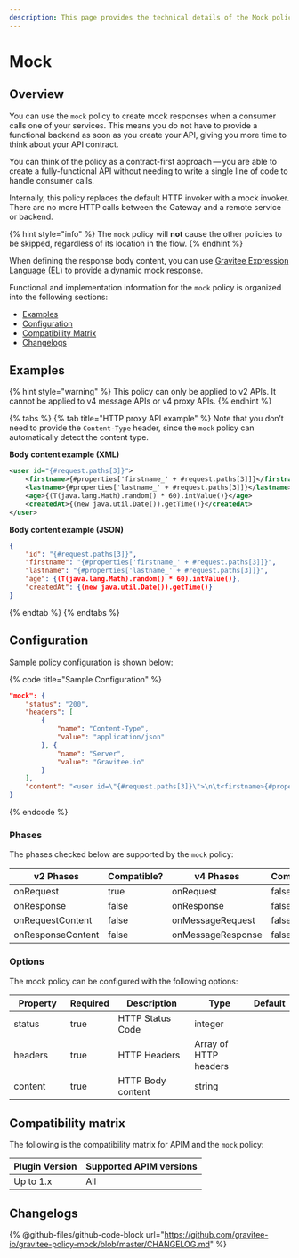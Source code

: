 ```yaml
---
description: This page provides the technical details of the Mock policy
---
```


# Mock

## Overview

You can use the `mock` policy to create mock responses when a consumer calls one of your services. This means you do not have to provide a functional backend as soon as you create your API, giving you more time to think about your API contract.

You can think of the policy as a contract-first approach — you are able to create a fully-functional API without needing to write a single line of code to handle consumer calls.

Internally, this policy replaces the default HTTP invoker with a mock invoker. There are no more HTTP calls between the Gateway and a remote service or backend.

{% hint style="info" %}
The `mock` policy will **not** cause the other policies to be skipped, regardless of its location in the flow.
{% endhint %}

When defining the response body content, you can use [Gravitee Expression Language (EL)](../../../gravitee-expression-language.md) to provide a dynamic mock response.

Functional and implementation information for the `mock` policy is organized into the following sections:

* [Examples](mock.md#examples)
* [Configuration](mock.md#configuration)
* [Compatibility Matrix](mock.md#compatibility-matrix)
* [Changelogs](mock.md#changelogs)

## Examples

{% hint style="warning" %}
This policy can only be applied to v2 APIs. It cannot be applied to v4 message APIs or v4 proxy APIs.
{% endhint %}

{% tabs %}
{% tab title="HTTP proxy API example" %}
Note that you don’t need to provide the `Content-Type` header, since the `mock` policy can automatically detect the content type.

**Body content example (XML)**

```xml
<user id="{#request.paths[3]}">
    <firstname>{#properties['firstname_' + #request.paths[3]]}</firstname>
	<lastname>{#properties['lastname_' + #request.paths[3]]}</lastname>
	<age>{(T(java.lang.Math).random() * 60).intValue()}</age>
	<createdAt>{(new java.util.Date()).getTime()}</createdAt>
</user>
```

**Body content example (JSON)**

```json
{
    "id": "{#request.paths[3]}",
    "firstname": "{#properties['firstname_' + #request.paths[3]]}",
    "lastname": "{#properties['lastname_' + #request.paths[3]]}",
    "age": {(T(java.lang.Math).random() * 60).intValue()},
    "createdAt": {(new java.util.Date()).getTime()}
}
```
{% endtab %}
{% endtabs %}

## Configuration

Sample policy configuration is shown below:

{% code title="Sample Configuration" %}
```json
"mock": {
    "status": "200",
    "headers": [
        {
            "name": "Content-Type",
            "value": "application/json"
        }, {
            "name": "Server",
            "value": "Gravitee.io"
        }
    ],
    "content": "<user id=\"{#request.paths[3]}\">\n\t<firstname>{#properties['firstname_' + #request.paths[3]]}</firstname>\n\t<lastname>{#properties['lastname_' + #request.paths[3]]}</lastname>\n\t<age>{(T(java.lang.Math).random() * 60).intValue()}</age>\n\t<createdAt>{(new java.util.Date()).getTime()}</createdAt>\n</user>"
}
```
{% endcode %}

### Phases

The phases checked below are supported by the `mock` policy:

<table data-full-width="false"><thead><tr><th width="209">v2 Phases</th><th width="139" data-type="checkbox">Compatible?</th><th width="204.41136671177264">v4 Phases</th><th data-type="checkbox">Compatible?</th></tr></thead><tbody><tr><td>onRequest</td><td>true</td><td>onRequest</td><td>false</td></tr><tr><td>onResponse</td><td>false</td><td>onResponse</td><td>false</td></tr><tr><td>onRequestContent</td><td>false</td><td>onMessageRequest</td><td>false</td></tr><tr><td>onResponseContent</td><td>false</td><td>onMessageResponse</td><td>false</td></tr></tbody></table>

### Options

The mock policy can be configured with the following options:

<table><thead><tr><th width="120">Property</th><th data-type="checkbox">Required</th><th width="183">Description</th><th width="149">Type</th><th>Default</th></tr></thead><tbody><tr><td>status</td><td>true</td><td>HTTP Status Code</td><td>integer</td><td></td></tr><tr><td>headers</td><td>true</td><td>HTTP Headers</td><td>Array of HTTP headers</td><td></td></tr><tr><td>content</td><td>true</td><td>HTTP Body content</td><td>string</td><td></td></tr></tbody></table>

## Compatibility matrix

The following is the compatibility matrix for APIM and the `mock` policy:

<table data-full-width="false"><thead><tr><th>Plugin Version</th><th>Supported APIM versions</th></tr></thead><tbody><tr><td>Up to 1.x</td><td>All</td></tr></tbody></table>

## Changelogs

{% @github-files/github-code-block url="https://github.com/gravitee-io/gravitee-policy-mock/blob/master/CHANGELOG.md" %}
